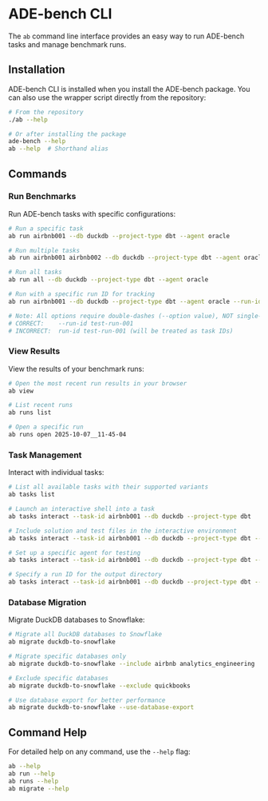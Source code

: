 # ADE-bench CLI

The `ab` command line interface provides an easy way to run ADE-bench tasks and manage benchmark runs.

## Installation

ADE-bench CLI is installed when you install the ADE-bench package. You can also use the wrapper script directly from the repository:

```bash
# From the repository
./ab --help

# Or after installing the package
ade-bench --help
ab --help  # Shorthand alias
```

## Commands

### Run Benchmarks

Run ADE-bench tasks with specific configurations:

```bash
# Run a specific task
ab run airbnb001 --db duckdb --project-type dbt --agent oracle

# Run multiple tasks
ab run airbnb001 airbnb002 --db duckdb --project-type dbt --agent oracle

# Run all tasks
ab run all --db duckdb --project-type dbt --agent oracle

# Run with a specific run ID for tracking
ab run airbnb001 --db duckdb --project-type dbt --agent oracle --run-id my-experiment-001

# Note: All options require double-dashes (--option value), NOT single-dash or no dash
# CORRECT:    --run-id test-run-001
# INCORRECT:  run-id test-run-001 (will be treated as task IDs)
```

### View Results

View the results of your benchmark runs:

```bash
# Open the most recent run results in your browser
ab view

# List recent runs
ab runs list

# Open a specific run
ab runs open 2025-10-07__11-45-04
```

### Task Management

Interact with individual tasks:

```bash
# List all available tasks with their supported variants
ab tasks list

# Launch an interactive shell into a task
ab tasks interact --task-id airbnb001 --db duckdb --project-type dbt

# Include solution and test files in the interactive environment
ab tasks interact --task-id airbnb001 --db duckdb --project-type dbt --include-all

# Set up a specific agent for testing
ab tasks interact --task-id airbnb001 --db duckdb --project-type dbt --agent claude-code

# Specify a run ID for the output directory
ab tasks interact --task-id airbnb001 --db duckdb --project-type dbt --run-id debug-session
```

### Database Migration

Migrate DuckDB databases to Snowflake:

```bash
# Migrate all DuckDB databases to Snowflake
ab migrate duckdb-to-snowflake

# Migrate specific databases only
ab migrate duckdb-to-snowflake --include airbnb analytics_engineering

# Exclude specific databases
ab migrate duckdb-to-snowflake --exclude quickbooks

# Use database export for better performance
ab migrate duckdb-to-snowflake --use-database-export
```

## Command Help

For detailed help on any command, use the `--help` flag:

```bash
ab --help
ab run --help
ab runs --help
ab migrate --help
```